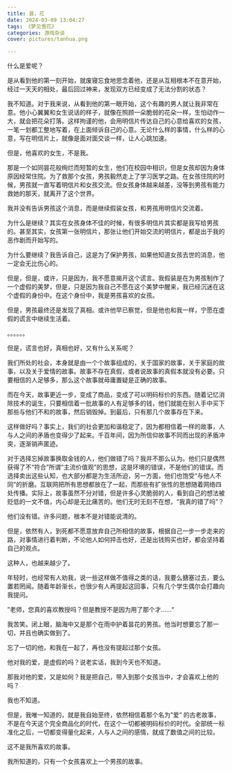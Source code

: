```yaml
---
title: 昙，花
date: 2024-03-09 13:04:27
tags: 《梦见雪花》
categories: 游戏杂谈
cover: pictures/tanhua.png

---
```


什么是爱呢？

是从看到他的第一刻开始，就废寝忘食地思念着他，还是从互相根本不在意开始，经过一天天的相处，最后回过神来，发现双方已经变成了无法分割的状态？

我不知道。对于我来说，从看到他的第一眼开始，这个有趣的男人就让我非常在意。他小心翼翼和女生说话的样子，就像在照顾一朵脆弱的花朵一样，生怕动作一大，就会把花朵打落。这样拘谨的他，会用明信片传达自己的心意给喜欢的女孩，一笔一划都工整地写着，在上面倾诉自己的心意。无论什么样的事情，什么样的心意，写在明信片上，就像是面对面交谈一样，让人心跳加速。

但是，他喜欢的女生，不是我。

那是一个如同昙花般绚烂而短暂的女生，他们在校园中相识，但是女孩却因为身体原因经常住院。为了救那个女孩，男孩毅然走上了学习医学之路。在女孩住院的时候，男孩就一直写着明信片和女孩交流。但女孩身体越来越差，没等到男孩有能力救她的那天，就离开了这个世界。

我并没有告诉男孩这个消息，而是继续假装女孩，和男孩用明信片交流着。

为什么是继续？其实在女孩身体不佳的时候，有很多明信片其实都是我写给男孩的。甚至其实，女孩第一张明信片，那张让他们开始交流的明信片，都是出于我的恶作剧而开始写的。

为什么要继续？我告诉自己，这是为了保护男孩，如果他知道女孩去世的消息，他一定会无比伤心的。

但是，但是，或许，只是因为，我不愿意揭开这个谎言。我假装是在为男孩制作了一个虚假的美梦，但是，只是因为我自己不愿在这个美梦中醒来，我已经沉迷在这个虚假的身份中。在这个身份中，我是男孩喜欢的女孩。

但是，男孩最终还是发现了真相。或许他早已察觉，但是他也和我一样，宁愿在虚假的谎言中继续生活着。

。。。。。。

但是，谎言也好，真相也好，又有什么关系呢？

我们所处的社会，本身就是由一个个故事组成的，关于国家的故事，关于家庭的故事，以及关于爱情的故事。故事不存在真假，或者说故事的真假本就没有必要。只要相信的人足够多，那么这个故事就毋庸置疑是正确的故事。

而在今天，故事更近一步，变成了商品，变成了可以明码标价的东西。随着记忆消除技术的诞生，只要相信着一批故事的人有足够多的钱，他们就能在别人手中买下那些与他们不和的故事，然后销毁掉。到最后，只有那几个故事存在下来。

这样做好吗？事实上，我们的社会更加和谐稳定了，因为都相信着一样的故事，人与人之间的矛盾也变得少了起来。千百年间，因为所信仰故事不同而出现的矛盾冲突，逐渐销声匿迹。

对于选择忘掉故事换取金钱的人，他们做错了吗？我并不那么认为。他们只是偶然获得了不“符合”所谓“主流价值观”的思想，这是环境的错误，不是他们的错误。而选择卖出这些认知，也大部分都是为生活所迫，另一方面，他们也饱受“与他人不同”的折磨。互联网把所有思想都放在了一起，而那些有扩张性的思想随着网络四处传播。实际上，故事虽然不分对错，但是许多心灵脆弱的人，看到自己的想法被贬低的一文不值，内心却是无比痛苦的。他们无时无刻不在想，“我真的错了吗”？

他们没有错。许多问题，根本不是对错能说清的。

但是，依然有人，到死都不愿意放弃自己所相信的故事，根据自己一步一步走来的路，对事情进行着判断，不论他人如何抨击也好，还是出钱购买也好，都会坚持着自己的观点。

这种人，也越来越少了。

年轻时，也经常有人劝我，说一些这样做不值得之类的话，我要么搪塞过去，要么置若罔闻。随着年龄渐长，也很少有人再提起这回事，只有几个学生偶尔会打趣向我提问。

”老师，您真的喜欢教授吗？但是教授不是因为用了那个才......“

我苦笑。闭上眼，脑海中又是那个在雨中护着昙花的男孩。他当时想要忘了那一切，并且也确实做到了。

忘了一切的他，和我在一起了，再也没有提起过那个女孩。

他对我的爱，是虚假的吗？说老实话，我到今天也不知道。

那我对他的爱，又是如何？我是把自己，带入到那个女孩当中，才会喜欢上他的吗？

我也不知道。

但是，我唯一知道的，就是我自始至终，依然相信着那个名为”爱“ 的古老故事，不是在今天这个完全商品化的时代，在这个一切都被明码标价的时代。全部统一标准化之后，一切都变得量化起来，人与人之间的感情，就成了数值之间的比较。

这不是我所喜欢的故事。

我所知道的，只有一个女孩喜欢上一个男孩的故事。

